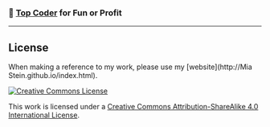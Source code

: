 ### 🍬 [Top Coder](Solutions) for Fun or Profit


----


## License

When making a reference to my work, please use my [website](http://Mia Stein.github.io/index.html).

<a rel="license" href="http://creativecommons.org/licenses/by-sa/4.0/"><img alt="Creative Commons License" style="border-width:0" src="http://i.creativecommons.org/l/by-sa/4.0/88x31.png" /></a><br />

This work is licensed under a [Creative Commons Attribution-ShareAlike 4.0 International License](http://creativecommons.org/licenses/by-sa/4.0/).
